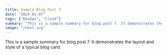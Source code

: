 ```yaml
---
title: Sample Blog Post 7
date: "2024-01-07"
tags: ["DevOps", "Cloud"]
summary: "This is a sample summary for blog post 7. It demonstrates the layout and style of a typical blog card."
image: "/next.svg"
---
```


This is a sample summary for blog post 7. It demonstrates the layout and style of a typical blog card.
